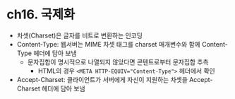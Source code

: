 # ch16. 국제화

- 차셋(Charset)은 글자를 비트로 변환하는 인코딩
- Content-Type: 웹서버는 MIME 차셋 태그를 charset 매개변수와 함께 Content-Type 헤더에 담아 보냄
  - 문자집합이 명시적으로 나열되지 않았다면 콘텐트로부터 문자집합 추측
    - HTML의 경우 `<META HTTP-EQUIV="Content-Type">` 헤더에서 확인
- Accept-Charset: 클라이언트가 서버에게 자신이 지원하는 차셋을 Accept-Charset 헤더에 담아 보냄
